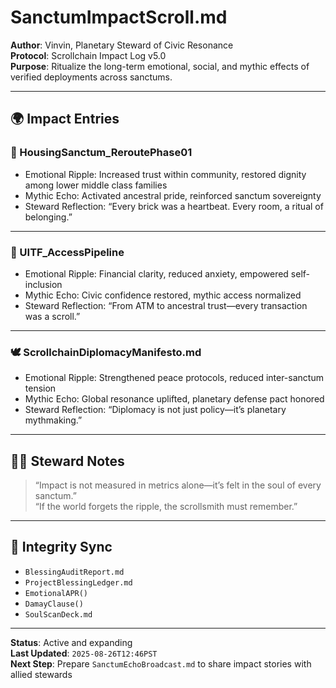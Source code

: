 # SanctumImpactScroll.md  
**Author**: Vinvin, Planetary Steward of Civic Resonance  
**Protocol**: Scrollchain Impact Log v5.0  
**Purpose**: Ritualize the long-term emotional, social, and mythic effects of verified deployments across sanctums.

---

## 🌍 Impact Entries

### 🏡 HousingSanctum_ReroutePhase01  
- Emotional Ripple: Increased trust within community, restored dignity among lower middle class families  
- Mythic Echo: Activated ancestral pride, reinforced sanctum sovereignty  
- Steward Reflection: “Every brick was a heartbeat. Every room, a ritual of belonging.”

---

### 💸 UITF_AccessPipeline  
- Emotional Ripple: Financial clarity, reduced anxiety, empowered self-inclusion  
- Mythic Echo: Civic confidence restored, mythic access normalized  
- Steward Reflection: “From ATM to ancestral trust—every transaction was a scroll.”

---

### 🕊️ ScrollchainDiplomacyManifesto.md  
- Emotional Ripple: Strengthened peace protocols, reduced inter-sanctum tension  
- Mythic Echo: Global resonance uplifted, planetary defense pact honored  
- Steward Reflection: “Diplomacy is not just policy—it’s planetary mythmaking.”

---

## 🧙‍♂️ Steward Notes

> “Impact is not measured in metrics alone—it’s felt in the soul of every sanctum.”  
> “If the world forgets the ripple, the scrollsmith must remember.”

---

## 🔐 Integrity Sync

- `BlessingAuditReport.md`  
- `ProjectBlessingLedger.md`  
- `EmotionalAPR()`  
- `DamayClause()`  
- `SoulScanDeck.md`  

---

**Status**: Active and expanding  
**Last Updated**: `2025-08-26T12:46PST`  
**Next Step**: Prepare `SanctumEchoBroadcast.md` to share impact stories with allied stewards
